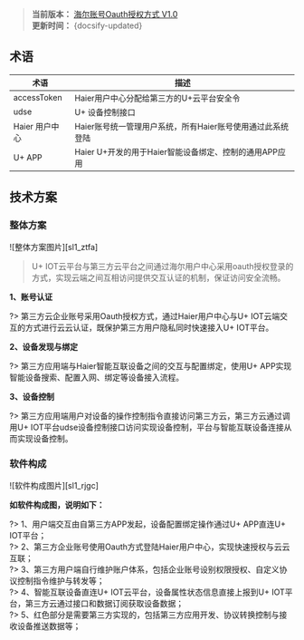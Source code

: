 
>**当前版本：** [海尔账号Oauth授权方式 V1.0](zh-cn/ChangeLog/sl1)   
**更新时间：** {docsify-updated} 

## 术语  


|术语|描述|
| ------  |----------|  
|accessToken|Haier用户中心分配给第三方的U+云平台安全令|
|udse| U+ 设备控制接口 |
|Haier 用户中心| Haier账号统一管理用户系统，所有Haier账号使用通过此系统登陆 |
|U+ APP| Haier U+开发的用于Haier智能设备绑定、控制的通用APP应用 |

## 技术方案

### 整体方案  

![整体方案图片][sl1_ztfa]  

> U+ IOT云平台与第三方云平台之间通过海尔用户中心采用oauth授权登录的方式，实现云端之间互相访问提供交互认证的机制，保证访问安全流畅。  


**1、账号认证**  

?> 第三方云企业账号采用Oauth授权方式，通过Haier用户中心与U+ IOT云端交互的方式进行云云认证，既保护第三方用户隐私同时快速接入U+ IOT平台。  

**2、设备发现与绑定**  

?> 第三方应用端与Haier智能互联设备之间的交互与配置绑定，使用U+ APP实现智能设备搜索、配置入网、绑定等设备接入流程。  

**3、设备控制**  

?> 第三方应用端用户对设备的操作控制指令直接访问第三方云，第三方云通过调用U+ IOT平台udse设备控制接口访问实现设备控制，平台与智能互联设备连接从而实现设备控制。  



### 软件构成  

![软件构成图片][sl1_rjgc]  
 

**如软件构成图，说明如下：**  

?> 1、用户端交互由自第三方APP发起，设备配置绑定操作通过U+ APP直连U+ IOT平台；    
?> 2、第三方企业账号使用Oauth方式登陆Haier用户中心，实现快速授权与云云互联；    
?> 3、第三方用户端自行维护账户体系，包括企业账号设别权限授权、自定义协议控制指令维护与转发等；  
?> 4、智能互联设备直连U+ IOT云平台，设备属性状态信息直接上报到U+ IOT平台，第三方云通过接口和数据订阅获取设备数据；  
?> 5、红色部分是需要第三方实现的，包括第三方应用开发、协议转换控制与接收设备推送数据等；  









<!-- 
## 功能流程 &emsp;
-->







[^-^]:常用图片注释
[sl1_ztfa]:_media/_Solutions/sl1ztfa.png  
[sl1_rjgc]:_media/_Solutions/sl1rjgc.png